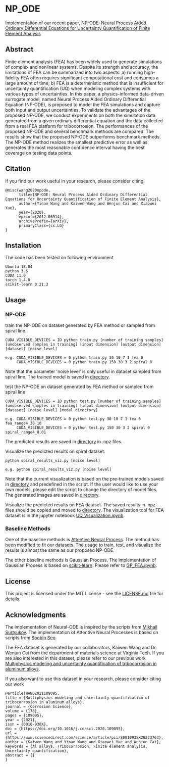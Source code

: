 # NP_ODE
Implementation of our recent paper, [NP-ODE: Neural Process Aided Ordinary Differential Equations for Uncertainty Quantification of Finite Element Analysis](https://arxiv.org/abs/2012.06914)

## Abstract
Finite element analysis (FEA) has been widely used to generate simulations of complex and nonlinear systems. Despite its strength and accuracy, the limitations of FEA can be summarized into two aspects: a) running high-fidelity FEA often requires significant computational cost and consumes a large amount of time; b) FEA is a deterministic method that is insufficient for uncertainty quantification (UQ) when modeling complex systems with various types of uncertainties. In this paper, a physics-informed data-driven surrogate model, named Neural Process Aided Ordinary Differential Equation (NP-ODE), is proposed to model the FEA simulations and capture both input and output uncertainties. To validate the advantages of the proposed NP-ODE, we conduct experiments on both the simulation data generated from a given ordinary differential equation and the data collected from a real FEA platform for tribocorrosion. The performances of the proposed NP-ODE and several benchmark methods are compared. The results show that the proposed NP-ODE outperforms benchmark methods. The NP-ODE method realizes the smallest predictive error as well as generates the most reasonable confidence interval having the best coverage on testing data points.

## Citation

If you find our work useful in your research, please consider citing:

```
@misc{wang2020npode,
      title={NP-ODE: Neural Process Aided Ordinary Differential Equations for Uncertainty Quantification of Finite Element Analysis}, 
      author={Yinan Wang and Kaiwen Wang and Wenjun Cai and Xiaowei Yue},
      year={2020},
      eprint={2012.06914},
      archivePrefix={arXiv},
      primaryClass={cs.LG}
}
```

## Installation

The code has been tested on following environment

```
Ubuntu 18.04
python 3.6
CUDA 11.0
torch 1.4.0
scikit-learn 0.21.3
```

## Usage

### NP-ODE

train the NP-ODE on dataset generated by FEA method or sampled from spiral line.

```
CUDA_VISIBLE_DEVICES = ID python train.py [number of training samples] [unobserved samples in training] [input dimension] [output dimension] [dataset] [noise level]

e.g. CUDA_VISIBLE_DEVICES = 0 python train.py 30 10 7 1 fea 0
     CUDA_VISIBLE_DEVICES = 0 python train.py 150 30 3 2 spiral 0
```
Note that the parameter 'noise level' is only useful in dataset sampled from spiral line. The trained model is saved in [directory](https://github.com/wyn430/NP_ODE/tree/main/NP_ODE/runs).

test the NP-ODE on dataset generated by FEA method or sampled from spiral line

```
CUDA_VISIBLE_DEVICES = ID python test.py [number of training samples] [unobserved samples in training] [input dimension] [output dimension] [dataset] [noise level] [model directory]

e.g. CUDA_VISIBLE_DEVICES = 0 python test.py 30 10 7 1 fea 0 fea_range4_30_10
     CUDA_VISIBLE_DEVICES = 0 python test.py 150 30 3 2 spiral 0 spiral_range4_0.01

```
The predicted results are saved in [directory](https://github.com/wyn430/NP_ODE/tree/main/NP_ODE/results) in .npz files.

Visualize the predicted results on spiral dataset.

```
python spiral_results_viz.py [noise level]

e.g. python spiral_results_viz.py [noise level]
```
Note that the current visualization is based on the pre-trained models saved in [directory](https://github.com/wyn430/NP_ODE/tree/main/NP_ODE/results) and predefined in the script. If the user would like to use your own models, please edit the script to change the directory of model files. The generated images are saved in [directory](https://github.com/wyn430/NP_ODE/tree/main/NP_ODE/results).

Visualize the predicted results on FEA dataset. The saved results in .npz files should be copied and moved to [directory](https://github.com/wyn430/NP_ODE/tree/main/Experiment_Results_Visualization). The visualization tool for FEA dataset is in the jupyter notebook [UQ_Visualization.ipynb](https://github.com/wyn430/NP_ODE/blob/main/Experiment_Results_Visualization/UQ_Visualization.ipynb).

### Baseline Methods
One of the baseline methods is [Attentive Neural Process](https://arxiv.org/abs/1901.05761). The method has been modified to fit our datasets. The usage to train, test, and visualize the results is almost the same as our proposed NP-ODE.

The other baseline methods is Gaussian Process. The implementation of Gaussian Process is based on [scikit-learn](https://scikit-learn.org/stable/). Please refer to [GP_FEA.ipynb](https://github.com/wyn430/NP_ODE/blob/main/GP_FEA.ipynb).

## License

This project is licensed under the MIT License - see the [LICENSE.md](https://github.com/wyn430/NP_ODE/blob/main/LICENSE) file for details.

## Acknowledgments

The implementation of Neural-ODE is inspired by the scripts from [Mikhail Surtsukov](https://github.com/msurtsukov/neural-ode).
The implementation of Attentive Neural Processes is based on scripts from [Soobin Seo](https://github.com/soobinseo/Attentive-Neural-Process).

The FEA dataset is generated by our collaborators, Kaiwen Wang and Dr. Wenjun Cai from the department of materials science at Virginia Tech. If you are also interested in this dataset, please refer to our previous work [Multiphysics modeling and uncertainty quantification of tribocorrosion in aluminum alloys](https://www.sciencedirect.com/science/article/abs/pii/S0010938X20323763). 

If you also want to use this dataset in your research, please consider citing our work

```
@article{WANG2021109095,
title = {Multiphysics modeling and uncertainty quantification of tribocorrosion in aluminum alloys},
journal = {Corrosion Science},
volume = {178},
pages = {109095},
year = {2021},
issn = {0010-938X},
doi = {https://doi.org/10.1016/j.corsci.2020.109095},
url = {https://www.sciencedirect.com/science/article/pii/S0010938X20323763},
author = {Kaiwen Wang and Yinan Wang and Xiaowei Yue and Wenjun Cai},
keywords = {Al alloys, Tribocorrosion, Finite element analysis, Uncertainty quantification},
abstract = {}
}
```



